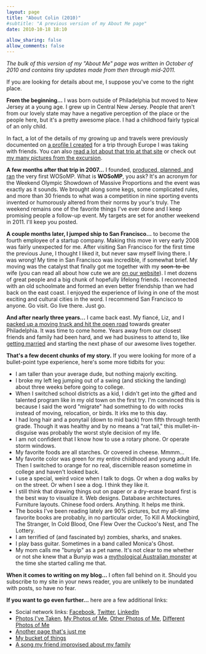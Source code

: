 ```yaml
---
layout: page
title: "About Colin (2010)"
#subtitle: "A previous version of my About Me page"
date: 2010-10-18 18:10

allow_sharing: false
allow_comments: false
---
```


*The bulk of this version of my "About Me" page was written in October of 2010 and contains tiny updates
made from then through mid-2011.*

If you are looking for details about me, I suppose you've come to the right place.

**From the beginning...** I was born outside of Philadelphia but moved to New Jersey at a young age.
I grew up in Central New Jersey. People that aren't from our lovely state may have a negative perception
of the place or the people here, but it's a pretty awesome place. I had a childhood fairly typical of an
only child.

In fact, a lot of the details of my growing up and travels were previously documented on
[a profile I created](http://www.thosekids.org/travelogue/wiki.php?n=Travelers.Colin) for a trip through
Europe I was taking with friends. You can also [read a lot about that trip at that site](http://www.thosekids.org/travelogue/wiki.php)
or check out [my many pictures from the excursion](http://www.flickr.com/photos/mccolin/collections/72157600321586434/).

**A few months after that trip in 2007...** I founded,
[produced, planned, and ran](http://www.flickr.com/photos/mccolin/sets/72157601842524494/) the very first
WOSoMP. What is **WOSoMP**, you ask? It's an acronym for the Weekend Olympic Showdown of Massive
Proportions and the event was exactly as it sounds. We brought along some kegs, some complicated rules,
and more than 30 friends to what was a competition in nine sporting events invented or humorously altered
from their norms by your's truly. The weekend remains one of the favorite things I've ever done and I keep
promising people a follow-up event. My targets are set for another weekend in 2011. I'll keep you posted.

**A couple months later, I jumped ship to San Francisco...** to become the fourth employee of a startup
company. Making this move in very early 2008 was fairly unexpected for me. After visiting San Francisco
for the first time the previous June, I thought I liked it, but never saw myself living there. I was
wrong! My time in San Francisco was incredible, if somewhat brief. My moving was the catalyst that
finally got me together with my <del>soon-to-be</del> wife (you can read all about how cute we are
[on our website](http://www.lizandcolin.us/)). I met dozens of great people and a big chunk of hopefully
lifelong friends. I reconnected with an old schoolmate and formed an even better friendship than we had
back on the east coast. I enjoyed the experience of living in one of the most exciting and cultural
cities in the word. I recommend San Francisco to anyone. Go visit. Go live there. Just go.

**And after nearly three years...** I came back east. My fiancé, Liz, and I 
[packed up a moving truck and hit the open road](http://lizandcolin.tumblr.com/) towards greater 
Philadelphia. It was time to come home. Years away from our closest friends and family had been hard, 
and we had business to attend to, like [getting married](http://lizandcolin.us) and starting the next
phase of our awesome lives together.


**That's a few decent chunks of my story.** If you were looking for more of a bullet-point type experience, here's some more tidbits for you:
 
 - I am taller than your average dude, but nothing majorly exciting.
 - I broke my left leg jumping out of a swing (and sticking the landing) about three weeks before going to college.
 - When I switched school districts as a kid, I didn't get into the gifted and talented program like in my old town on the first try. I'm convinced this is because I said the word "migrate" had something to do with rocks instead of moving, relocation, or birds. It irks me to this day.
 - I had long hair and a ponytail (down to mid back) from fifth through tenth grade. Though it was healthy and by no means a "rat tail," this mullet-in-disguise was probably the worst style decision of my life.
 - I am not confident that I know how to use a rotary phone. Or operate storm windows.
 - My favorite foods are all starches. Or covered in cheese. Mmmm...
 - My favorite color was green for my entire childhood and young adult life. Then I switched to orange for no real, discernible reason sometime in college and haven't  looked back.
 - I use a special, weird voice when I talk to dogs. Or when a dog walks by on the street. Or when I see a dog. I think they like it.
 - I still think that drawing things out on paper or a dry-erase board first is the best way to visualize it. Web designs. Database architectures. Furniture layouts. Chinese food orders. Anything. It helps me think.
 - The books I've been reading lately are 90% pictures, but my all-time favorite books are probably, in no particular order, To Kill A Mockingbird, The Stranger, In Cold Blood, One Flew Over the Cuckoo's Nest, and The Lottery.
 - I am terrified of (and fascinated by) zombies, sharks, and snakes.
 - I play bass guitar. Sometimes in a band called Monica's Ghost.
 - My mom calls me "bunyip" as a pet name. It's not clear to me whether or not she knew that a Bunyip was a [mythological Australian monster](http://en.wikipedia.org/wiki/Bunyip) at the time she started calling me that.

**When it comes to writing on my blog...** I often fall behind on it. Should you subscribe to my site in your news reader, you are unlikely to be inundated with posts, so have no fear.

**If you want to go even further...** here are a few additional links:

 - Social network links: [Facebook](http://facebook.com/colinmccloskey), [Twitter](http://twitter.com/mccolin), [LinkedIn](http://www.linkedin.com/in/mccolin)
 - [Photos I've Taken](http://flickr.com/photos/mccolin), [My Photos of Me](http://flickr.com/photos/mccolin/tags/colin/), [Other Photos of Me](http://flickr.com/photos/tags/mccolin/), [Different Photos of Me](http://flickr.com/photos/tags/beardcolin/)
 - [Another page that's just me](http://colinmccloskey.com/)
 - [My bucket of things](http://colinmccloskey.com/things)
 - [A song my friend improvised about my family](http://colinmccloskey.com/music/ClintAmbs_TheMcCloskeys.mp3)


